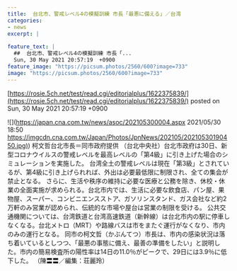 ```yaml
---
title:  台北市、警戒レベル4の模擬訓練 市長「最悪に備える」／台湾  
categories:
- news
excerpt: |
  
feature_text: |
  ##  台北市、警戒レベル4の模擬訓練 市長「...
  Sun, 30 May 2021 20:57:19  +0900
feature_image: "https://picsum.photos/2560/600?image=733"
image: "https://picsum.photos/2560/600?image=733"
---
```


[https://rosie.5ch.net/test/read.cgi/editorialplus/1622375839/](https://rosie.5ch.net/test/read.cgi/editorialplus/1622375839/)
posted on Sun, 30 May 2021 20:57:19  +0900

<!--more-->

![](https://japan.cna.com.tw/news/asoc/202105300004.aspx 2021/05/30 18:50 [https://imgcdn.cna.com.tw/Japan/Photos/JpnNews/202105/20210530190450.jpg)](https://imgcdn.cna.com.tw/Japan/Photos/JpnNews/202105/20210530190450.jpg)) 柯文哲台北市長＝同市政府提供 （台北中央社）台北市政府は30日、新型コロナウイルスの警戒レベルを最高レベルの「第4級」に引き上げた場合のシミュレーションを実施した。 台湾全土の警戒レベルは現在「第3級」とされているが、第4級に引き上げられれば、外出は必要最低限に制限され、全ての集会が禁止となる。 さらに、生活や秩序の維持に必要な医療と公務を除き、休校・休業の全面実施が求められる。台北市内では、生活に必要な飲食店、パン屋、果物屋、スーパー、コンビニエンスストア、ガソリンスタンド、ガス会社など約2万軒のみ営業が認められ、伝統的な市場や屋台は営業の制限を受ける。 公共交通機関については、台湾鉄道と台湾高速鉄道（新幹線）は台北市内の駅に停車しなくなる。台北メトロ（MRT）や路線バスは市をまたぐ運行がなくなり、市内のみの運行となる。 同市の柯文哲（かぶんてつ）市長は、市内の感染状況は落ち着いているとしつつ、「最悪の事態に備え、最善の準備をしたい」と説明した。市内の簡易検査所の陽性率は14日の11.0％がピークで、29日には3.9％に低下した。 （陳〓〓／編集：荘麗玲）
